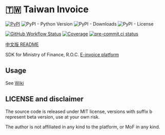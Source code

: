 # 🇹🇼 Taiwan Invoice

[![PyPI](https://img.shields.io/pypi/v/tw_invoice?color=brightgreen&logo=pypi&logoColor=white)](https://pypi.org/project/tw_invoice)
![PyPI - Python Version](https://img.shields.io/pypi/pyversions/tw_invoice?color=brightgreen&logo=python&logoColor=white)
![PyPI - Downloads](https://img.shields.io/pypi/dm/tw_invoice?color=brightgreen)
![PyPI - License](https://img.shields.io/pypi/l/tw_invoice?color=brightgreen)

[![GitHub Workflow Status](https://img.shields.io/github/workflow/status/tomy0000000/tw-invoice/Test?logo=Github)](https://github.com/tomy0000000/tw-invoice/actions/workflows/test.yml)
[![Coverage](https://img.shields.io/codecov/c/github/tomy0000000/tw-invoice?color=brightgreen&logo=codecov&logoColor=white&token=ESgHfrrk6z)](https://codecov.io/gh/tomy0000000/tw-invoice)
[![pre-commit.ci status](https://results.pre-commit.ci/badge/github/tomy0000000/tw-invoice/main.svg)](https://results.pre-commit.ci/latest/github/tomy0000000/tw-invoice/main)

[中文版 README](https://github.com/tomy0000000/tw-invoice/blob/main/README_zh.md)

SDK for Ministry of Finance, R.O.C. [E-invoice platform](https://www.einvoice.nat.gov.tw)

## Usage

See [Wiki](https://github.com/tomy0000000/tw-invoice/wiki)

## LICENSE and disclaimer

The source code is released under MIT license, versions with suffix b represent beta version, use at your own risk.

The author is not affiliated in any kind to the platform, or MoF in any kind.
